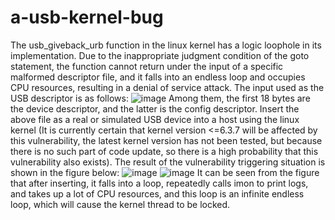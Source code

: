 # a-usb-kernel-bug
The usb_giveback_urb function in the linux kernel has a logic loophole in its implementation. Due to the inappropriate judgment condition of the goto statement, the function cannot return under the input of a specific malformed descriptor file, and it falls into an endless loop and occupies CPU resources, resulting in a denial of service attack.
The input used as the USB descriptor is as follows:
![image](https://github.com/wanrenmi/a-usb-kernel-bug/assets/42407501/428df7af-df9f-4eca-8111-5e174d7d13a6)
Among them, the first 18 bytes are the device descriptor, and the latter is the config descriptor.
Insert the above file as a real or simulated USB device into a host using the linux kernel (It is currently certain that kernel version <=6.3.7 will be affected by this vulnerability, the latest kernel version has not been tested, but because there is no such part of code update, so there is a high probability that this vulnerability also exists).
The result of the vulnerability triggering situation is shown in the figure below:
![image](https://github.com/wanrenmi/a-usb-kernel-bug/assets/42407501/dee6e250-721f-45bc-8502-c571a686d4fe)
![image](https://github.com/wanrenmi/a-usb-kernel-bug/assets/42407501/cf201081-ba5e-41d6-b2ce-3ef9aec43ecc)
It can be seen from the figure that after inserting, it falls into a loop, repeatedly calls imon to print logs, and takes up a lot of CPU resources, and this loop is an infinite endless loop, which will cause the kernel thread to be locked.
